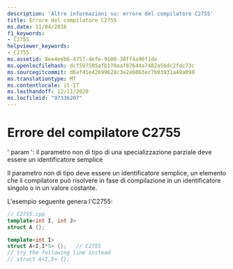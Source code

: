```yaml
---
description: 'Altre informazioni su: errore del compilatore C2755'
title: Errore del compilatore C2755
ms.date: 11/04/2016
f1_keywords:
- C2755
helpviewer_keywords:
- C2755
ms.assetid: 8ee4eeb6-4757-4efe-9100-38ff4a96f1de
ms.openlocfilehash: dcf597505afb170aaf87644a7482a56dc2fdc73c
ms.sourcegitcommit: d6af41e42699628c3e2e6063ec7b03931a49a098
ms.translationtype: MT
ms.contentlocale: it-IT
ms.lasthandoff: 12/11/2020
ms.locfileid: "97336207"
---
```

# <a name="compiler-error-c2755"></a>Errore del compilatore C2755

' param ': il parametro non di tipo di una specializzazione parziale deve essere un identificatore semplice

Il parametro non di tipo deve essere un identificatore semplice, un elemento che il compilatore può risolvere in fase di compilazione in un identificatore singolo o in un valore costante.

L'esempio seguente genera l'C2755:

```cpp
// C2755.cpp
template<int I, int J>
struct A {};

template<int I>
struct A<I,I*5> {};   // C2755
// try the following line instead
// struct A<I,5> {};
```
